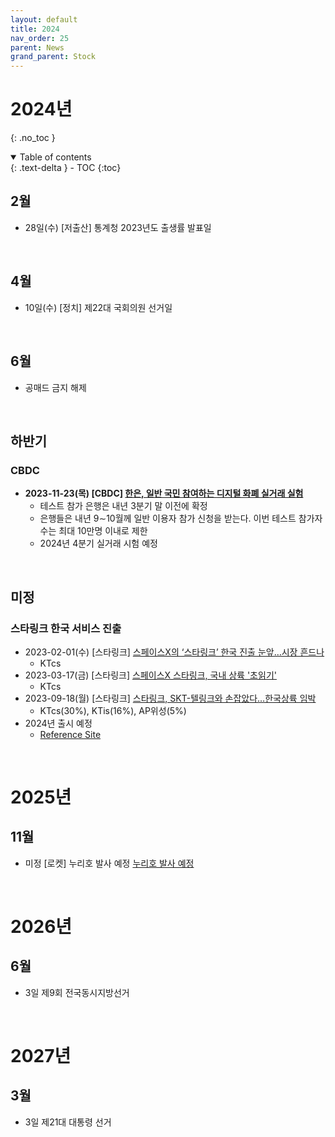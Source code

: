 ```yaml
---
layout: default
title: 2024
nav_order: 25
parent: News
grand_parent: Stock
---
```


# 2024년
{: .no_toc }

<details open markdown="block">
  <summary>
    Table of contents
  </summary>
  {: .text-delta }
- TOC
{:toc}
</details>
<!------------------------------------ STEP ------------------------------------>

## 2월
* 28일(수) [저출산] 통계청 2023년도 출생률 발표일

<br>

## 4월

* 10일(수) [정치] 제22대 국회의원 선거일

<br>

## 6월

* 공매드 금지 해제

<br>



## 하반기

### CBDC

* **2023-11-23(목) [CBDC] [한은, 일반 국민 참여하는 디지털 화폐 실거래 실험](https://www.yna.co.kr/view/AKR20231123039700002?input=1195m)**
  * 테스트 참가 은행은 내년 3분기 말 이전에 확정
  * 은행들은 내년 9∼10월께 일반 이용자 참가 신청을 받는다. 이번 테스트 참가자 수는 최대 10만명 이내로 제한
  * 2024년 4분기 실거래 시험 예정



<br>



## 미정

### 스타링크 한국 서비스 진출
* 2023-02-01(수) [스타링크] [스페이스X의 ‘스타링크’ 한국 진출 눈앞…시장 흔드나](https://news.kbs.co.kr/news/pc/view/view.do?ncd=7586165&ref=A)
  * KTcs
* 2023-03-17(금) [스타링크] [스페이스X 스타링크, 국내 상륙 '초읽기'](https://www.fnnews.com/news/202303171352280504)
  * KTcs
* 2023-09-18(월) [스타링크] [스타링크, SKT-텔링크와 손잡았다…한국상륙 임박](https://www.ddaily.co.kr/page/view/2023091711071488524)
  * KTcs(30%), KTis(16%), AP위성(5%)
* 2024년 출시 예정
  * [Reference Site](https://www.starlink.com/map)

<br>

# 2025년

## 11월
* 미정 [로켓] 누리호 발사 예정 [누리호 발사 예정](https://namu.wiki/w/%EB%88%84%EB%A6%AC%ED%98%B8)

<br>

# 2026년

## 6월
* 3일 제9회 전국동시지방선거

<br>

# 2027년

## 3월
* 3일 제21대 대통령 선거